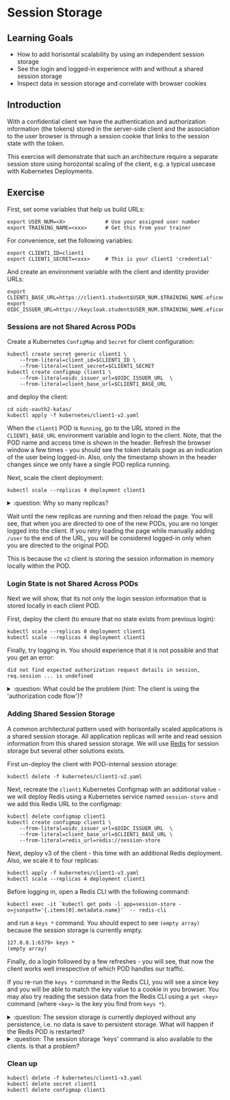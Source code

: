 # Session Storage

## Learning Goals

- How to add horisontal scalability by using an independent session storage
- See the login and logged-in experience with and without a shared session storage
- Inspect data in session storage and correlate with browser cookies

## Introduction

With a confidential client we have the authentication and
authorization information (the tokens) stored in the server-side
client and the association to the user browser is through a session
cookie that links to the session state with the token.

This exercise will demonstrate that such an architecture require a
separate session store using horozontal scaling of the client, e.g. a
typical usecase with Kubernetes Deployments.

## Exercise

First, set some variables that help us build URLs:

```console
export USER_NUM=<X>             # Use your assigned user number
export TRAINING_NAME=<xxx>      # Get this from your trainer
```

For convenience, set the following variables:

```console
export CLIENT1_ID=client1
export CLIENT1_SECRET=<xxx>     # This is your client1 'credential'
```

And create an environment variable with the client and identity provider URLs:

```console
export CLIENT1_BASE_URL=https://client1.student$USER_NUM.$TRAINING_NAME.eficode.academy
export OIDC_ISSUER_URL=https://keycloak.student$USER_NUM.$TRAINING_NAME.eficode.academy/auth/realms/myrealm
```

### Sessions are not Shared Across PODs

Create a Kubernetes `ConfigMap` and `Secret` for client configuration:

```console
kubectl create secret generic client1 \
    --from-literal=client_id=$CLIENT1_ID \
    --from-literal=client_secret=$CLIENT1_SECRET
kubectl create configmap client1 \
    --from-literal=oidc_issuer_url=$OIDC_ISSUER_URL  \
    --from-literal=client_base_url=$CLIENT1_BASE_URL
```

and deploy the client:

```console
cd oidc-oauth2-katas/
kubectl apply -f kubernetes/client1-v2.yaml
```

When the `client1` POD is `Running`, go to the URL stored in the
`CLIENT1_BASE_URL` environment variable and login to the client. Note,
that the POD name and access time is shown in the header. Refresh the
browser window a few times - you should see the token details page as
an indication of the user being logged-in. Also, only the timestamp
shown in the header changes since we only have a single POD replica
running.

Next, scale the client deployment:

```console
kubectl scale --replicas 4 deployment client1
```

<details>
<summary>:question: Why so many replicas?</summary>
Your browser may keep TCP connections open for a short while to
optimize subsequent requests and this means that reloads could reuse
the existing connection, i.e. reloads only go to a new POD when the
browser recreates the TCP connection (typically after some
minutes). The training infrastructure is deployed in a
multi-availability zone setup and with more than 2 replicas theres a
good probability that we get round-robin load balancing inside
Kubernetes.
</details>

Wait until the new replicas are running and then reload the page.  You
will see, that when you are directed to one of the new PODs, you are
no longer logged into the client. If you retry loading the page while
manually adding `/user` to the end of the URL, you will be considered
logged-in only when you are directed to the original POD.

This is because the `v2` client is storing the session information in
memory locally within the POD.

### Login State is not Shared Across PODs

Next we will show, that its not only the login session information
that is stored locally in each client POD.

First, deploy the client (to ensure that no state exists from previous
login):

```console
kubectl scale --replicas 0 deployment client1
kubectl scale --replicas 4 deployment client1
```

Finally, try logging in. You should experience that it is not possible
and that you get an error:

```
did not find expected authorization request details in session, req.session ... is undefined
```

<details>
<summary>:question: What could be the problem (hint: The client is using the 'authorization code flow')?</summary>
The authorization code flow provides a `state` and `nonce` parameter
to the authorization process and validates that these are present in
the identity provider callback. These parameters are stored in the
session during login.
</details>

### Adding Shared Session Storage

A common architectural pattern used with horisontally scaled
applications is a shared session storage. All application replicas
will write and read session information from this shared session
storage.  We will use [Redis](https://redis.io/) for session storage
but several other solutions exists.

First un-deploy the client with POD-internal session storage:

```console
kubectl delete -f kubernetes/client1-v2.yaml
```

Next, recreate the `client1` Kubernetes Configmap with an additional
value - we will deploy Redis using a Kubernetes service named
`session-store` and we add this Redis URL to the configmap:

```console
kubectl delete configmap client1
kubectl create configmap client1 \
    --from-literal=oidc_issuer_url=$OIDC_ISSUER_URL  \
    --from-literal=client_base_url=$CLIENT1_BASE_URL \
    --from-literal=redis_url=redis://session-store
```

Next, deploy v3 of the client - this time with an additional Redis
deployment. Also, we scale it to four replicas:

```console
kubectl apply -f kubernetes/client1-v3.yaml
kubectl scale --replicas 4 deployment client1
```

Before logging in, open a Redis CLI with the following command:

```console
kubectl exec -it `kubectl get pods -l app=session-store -o=jsonpath='{.items[0].metadata.name}'` -- redis-cli
```

and run a `keys *` command. You should expect to see `(empty array)`
because the session storage is currently empty.

```console
127.0.0.1:6379> keys *
(empty array)
```

Finally, do a login followed by a few refreshes - you will see, that
now the client works well irrespective of which POD handles our
traffic.

If you re-run the `keys *` command in the Redis CLI, you will see a
since key and you will be able to match the key value to a cookie in
you browser. You may also try reading the session data from the Redis
CLI using a `get <key>` command (where `<key>` is the key you find
from `keys *`).

<details>
<summary>:question: The session storage is currently deployed without any persistence, i.e. no data is save to persistent storage. What will happen if the Redis POD is restarted?</summary>

> If the session storage is restarted, a lookup for an existing session will fail, and the application should handle this as a normal 'session not valid' situation and redirect to the login endpoint.
>
> You may try it out by deleting the session-store POD!

</details>

<details>
<summary>:question: The session storage 'keys' command is also available to the clients. Is that a problem?</summary>

> For security reasons, session data lookup should be one-way, i.e. the session-ID should be sufficiently difficult to guess/predict, such that the client cannot access all the session data (which includes all users' tokens).
>
> In the example provided, there is also no authentication between the client and the session storage. A production solution should have this.

</details>

### Clean up

```console
kubectl delete -f kubernetes/client1-v3.yaml
kubectl delete secret client1
kubectl delete configmap client1
```
